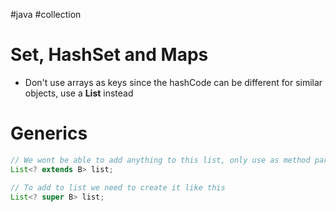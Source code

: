 #java #collection

# Set, HashSet and Maps
- Don't use arrays as keys since the hashCode can be different for similar objects, use a **List** instead
# Generics
``` Java 
// We wont be able to add anything to this list, only use as method param
List<? extends B> list;

// To add to list we need to create it like this
List<? super B> list;
```
